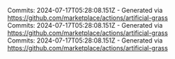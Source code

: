 Commits: 2024-07-17T05:28:08.151Z - Generated via https://github.com/marketplace/actions/artificial-grass
<br>
Commits: 2024-07-17T05:28:08.151Z - Generated via https://github.com/marketplace/actions/artificial-grass
<br>
Commits: 2024-07-17T05:28:08.151Z - Generated via https://github.com/marketplace/actions/artificial-grass
<br>
